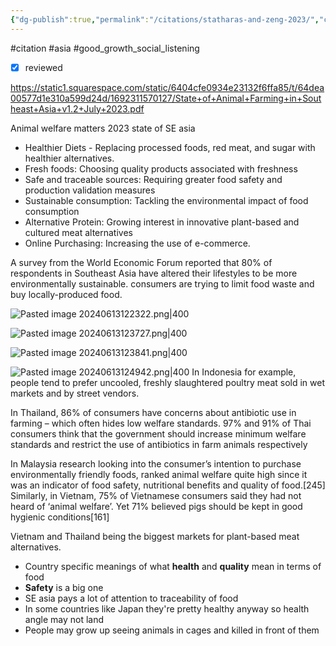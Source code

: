 ```yaml
---
{"dg-publish":true,"permalink":"/citations/statharas-and-zeng-2023/","created":"2024-06-13T12:20:55.962+01:00","updated":"2025-09-28T23:48:57.299+01:00"}
---
```


#citation #asia #good_growth_social_listening 

- [x] reviewed

https://static1.squarespace.com/static/6404cfe0934e23132f6ffa85/t/64dea00577d1e310a599d24d/1692311570127/State+of+Animal+Farming+in+Southeast+Asia+v1.2+July+2023.pdf

Animal welfare matters 2023 state of SE asia 

- Healthier Diets - Replacing processed foods, red meat, and sugar with healthier alternatives.
- Fresh foods: Choosing quality products associated with freshness
- Safe and traceable sources: Requiring greater food safety and production validation measures
- Sustainable consumption: Tackling the environmental impact of food consumption
- Alternative Protein: Growing interest in innovative plant-based and cultured meat alternatives 
- Online Purchasing: Increasing the use of e-commerce.

A survey from the World Economic Forum reported that 80% of respondents in Southeast Asia have altered their lifestyles to be more environmentally sustainable. consumers are trying to limit food waste and buy locally-produced food.

![Pasted image 20240613122322.png|400](/img/user/Pasted%20image%2020240613122322.png)

![Pasted image 20240613123727.png|400](/img/user/Pasted%20image%2020240613123727.png)

![Pasted image 20240613123841.png|400](/img/user/Pasted%20image%2020240613123841.png)

![Pasted image 20240613124942.png|400](/img/user/Pasted%20image%2020240613124942.png)
Ιn Indonesia for example, people tend to prefer uncooled, freshly slaughtered poultry meat sold in wet markets and by street vendors.

In Thailand, 86% of consumers have concerns about antibiotic use in farming – which often hides low welfare standards. 97% and 91% of Thai consumers think that the government should increase minimum welfare standards and restrict the use of antibiotics in farm animals respectively

In Malaysia research looking into the consumer’s intention to purchase environmentally friendly foods, ranked animal welfare quite high since it was an indicator of food safety, nutritional benefits and quality of food.[245] Similarly, in Vietnam, 75% of Vietnamese consumers said they had not heard of ‘animal welfare’. Yet 71% believed pigs should be kept in good hygienic conditions[161]

Vietnam and Thailand being the biggest markets for plant-based meat alternatives.

- Country specific meanings of what **health** and **quality** mean in terms of food
- **Safety** is a big one
- SE asia pays a lot of attention to traceability of food
- In some countries like Japan they're pretty healthy anyway so health angle may not land
- People may grow up seeing animals in cages and killed in front of them
